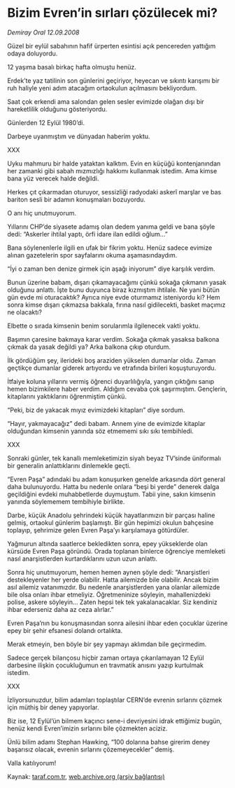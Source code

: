 # Bizim Evren’in sırları çözülecek mi?

*Demiray Oral 12.09.2008*

<div class="yazi">
<p>Güzel bir eylül sabahının hafif ürperten esintisi açık pencereden yattığım odaya doluyordu. </p>
<p>12 yaşıma basalı birkaç hafta olmuştu henüz. </p>
<p>Erdek’te yaz tatilinin son günlerini geçiriyor, heyecan ve sıkıntı karışımı bir ruh haliyle yeni adım atacağım ortaokulun açılmasını bekliyordum. </p>
<p>Saat çok erkendi ama salondan gelen sesler evimizde olağan dışı bir hareketlilik olduğunu gösteriyordu. </p>
<p>Günlerden 12 Eylül 1980’di. </p>
<p>Darbeye uyanmıştım ve dünyadan haberim yoktu.</p>
<p>XXX</p>
<p></p>
<p>Uyku mahmuru bir halde yataktan kalktım. Evin en küçüğü kontenjanından her zamanki gibi sabah mızmızlığı hakkımı kullanmak istedim. Ama kimse bana yüz verecek halde değildi.</p>
<p>Herkes çıt çıkarmadan oturuyor, sessizliği radyodaki askerî marşlar ve bas bariton sesli bir adamın konuşmaları bozuyordu.</p>
<p>O anı hiç unutmuyorum. </p>
<p>Yıllarını CHP’de siyasete adamış olan dedem yanıma geldi ve bana şöyle dedi: “Askerler ihtilal yaptı, örfi idare ilan edildi oğlum...”</p>
<p>Bana söylenenlerle ilgili en ufak bir fikrim yoktu. Henüz sadece evimize alınan gazetelerin spor sayfalarını okuma aşamasındaydım. </p>
<p>“İyi o zaman ben denize girmek için aşağı iniyorum” diye karşılık verdim. </p>
<p>Bunun üzerine babam, dışarı çıkamayacağımı çünkü sokağa çıkmanın yasak olduğunu anlattı. İşte bunu duyunca biraz kızmıştım ihtilale. Ne yani bütün gün evde mi oturacaktık? Ayrıca niye evde oturmamız isteniyordu ki? Hem sonra kimse dışarı çıkmazsa bakkala, fırına nasıl gidilecekti, basket maçımız ne olacaktı?</p>
<p>Elbette o sırada kimsenin benim sorularımla ilgilenecek vakti yoktu. </p>
<p>Başımın çaresine bakmaya karar verdim. Sokağa çıkmak yasaksa balkona çıkmak da yasak değildi ya? Arka balkona çıkıp oturdum. </p>
<p>İlk gördüğüm şey, ilerideki boş araziden yükselen dumanlar oldu. Zaman geçtikçe dumanlar giderek artıyordu ve etrafında birileri koşuşturuyordu. </p>
<p>İtfaiye koluna yıllarını vermiş öğrenci duyarlılığıyla, yangın çıktığını sanıp hemen bizimkilere haber verdim. Aldığım cevaba çok şaşırmıştım. Gençlerin, kitaplarını yaktıklarını öğrenmiştim çünkü.</p>
<p>“Peki, biz de yakacak mıyız evimizdeki kitapları” diye sordum. </p>
<p>“Hayır, yakmayacağız” dedi babam. Annem yine de evimizde kitaplar olduğundan kimsenin yanında söz etmememi sıkı sıkı tembihledi. </p>
<p>XXX</p>
<p>Sonraki günler, tek kanallı memleketimizin siyah beyaz TV’sinde üniformalı bir generalin anlattıklarını dinlemekle geçti. </p>
<p>“Evren Paşa” adındaki bu adam konuşurken genelde arkasında dört general daha bulunuyordu. Hatta bu nedenle onlara “beşi bi yerde” denerek dalga geçildiğini evdeki muhabbetlerde duymuştum. Tabii yine, sakın kimsenin yanında söylememem tembihiyle birlikte.</p>
<p>Darbe, küçük Anadolu şehrindeki küçük hayatlarımızın bir parçası haline gelmiş, ortaokul günlerim başlamıştı. Bir gün hepimizi okulun bahçesine toplayıp, şehrimize gelen Evren Paşa’yı karşılamaya götürdüler.</p>
<p>Yağmurun altında saatlerce bekledikten sonra, epey yükseklerde olan kürsüde Evren Paşa göründü. Orada toplanan binlerce öğrenciye memleketi nasıl anarşistlerden kurtardıklarını uzun uzun anlattı. </p>
<p>Sonra hiç unutmuyorum, hemen hemen aynen şöyle dedi: “Anarşistleri destekleyenler her yerde olabilir. Hatta ailemizde bile olabilir. Ancak bizim asıl ailemiz vatanımızdır. Bu nedenle anarşistlerden yana olanlar ailemizde bile olsa onları ihbar etmeliyiz. Öğretmeninize söyleyin, mahallenizdeki polise, askere söyleyin... Zaten hepsi tek tek yakalanacaklar. Siz kendiniz ihbar ederseniz daha az ceza alırlar.”</p>
<p>Evren Paşa’nın bu konuşmasından sonra ailesini ihbar eden çocuklar üzerine epey bir şehir efsanesi dolandı ortalıkta. </p>
<p>Merak etmeyin, ben böyle bir şey yapmayı aklımdan bile geçirmedim. </p>
<p>Sadece gerçek bilançosu hiçbir zaman ortaya çıkarılamayan 12 Eylül darbesine ilişkin çocukluğumun en travmatik anısını yazıp kurtulmak istedim. </p>
<p>XXX</p>
<p>İzliyorsunuzdur, bilim adamları toplaştılar CERN’de evrenin sırlarını çözmek için müthiş bir deney yapıyorlar. </p>
<p>Biz ise, 12 Eylül’ün bilmem kaçıncı sene-i devriyesini idrak ettiğimiz bugün, henüz kendi Evren’imizin sırlarını bile çözmekten aciziz. </p>
<p>Ünlü bilim adamı Stephan Hawking, “100 dolarına bahse girerim deney başarısız olacak, evrenin sırlarını çözemeyecekler” demiş.</p>
<p>Valla katılıyorum!</p>
<p></p></div>

Kaynak: [taraf.com.tr](m), [web.archive.org (arşiv bağlantısı)](http://web.archive.org/web/20101201094313/http://taraf.com.tr/demiray-oral/makale-bizim-evrenin-sirlari-cozulecek-mi.htm)
